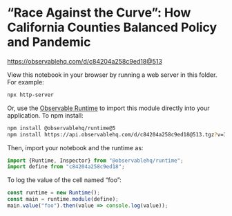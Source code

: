# “Race Against the Curve”: How California Counties Balanced Policy and Pandemic

https://observablehq.com/d/c84204a258c9ed18@513

View this notebook in your browser by running a web server in this folder. For
example:

~~~sh
npx http-server
~~~

Or, use the [Observable Runtime](https://github.com/observablehq/runtime) to
import this module directly into your application. To npm install:

~~~sh
npm install @observablehq/runtime@5
npm install https://api.observablehq.com/d/c84204a258c9ed18@513.tgz?v=3
~~~

Then, import your notebook and the runtime as:

~~~js
import {Runtime, Inspector} from "@observablehq/runtime";
import define from "c84204a258c9ed18";
~~~

To log the value of the cell named “foo”:

~~~js
const runtime = new Runtime();
const main = runtime.module(define);
main.value("foo").then(value => console.log(value));
~~~
